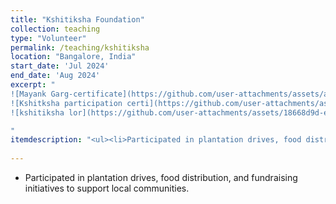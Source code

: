 ```yaml
---
title: "Kshitiksha Foundation"
collection: teaching
type: "Volunteer"
permalink: /teaching/kshitiksha
location: "Bangalore, India"
start_date: 'Jul 2024'
end_date: 'Aug 2024'
excerpt: "
![Mayank Garg-certificate](https://github.com/user-attachments/assets/a196eea7-f951-4728-9372-333b8e82c128) | 
![Kshitksha participation certi](https://github.com/user-attachments/assets/795dcc05-6a0c-4cd8-97e5-8d95df3dad96) |
![kshitiksha lor](https://github.com/user-attachments/assets/18668d9d-e0fc-4086-92cc-ab29ebd6d706)

"
itemdescription: "<ul><li>Participated in plantation drives, food distribution, and fundraising initiatives to support local communities.</li></ul>"
  
---
```


  * Participated in plantation drives, food distribution, and fundraising initiatives to support local communities.
